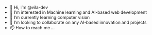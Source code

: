 - 👋 Hi, I’m @vila-dev
- 👀 I’m interested in Machine learning and AI-based web development
- 🌱 I’m currently learning computer vision
- 💞️ I’m looking to collaborate on any AI-based innovation and projects
- 📫 How to reach me ...

<!---
vila-dev/vila-dev is a ✨ special ✨ repository because its `README.md` (this file) appears on your GitHub profile.
You can click the Preview link to take a look at your changes.
--->
